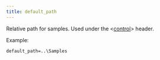 ```yaml
---
title: default_path
---
```

Relative path for samples. Used under the <[control](/headers/control)> header.

Example:

```
default_path=..\Samples
```
